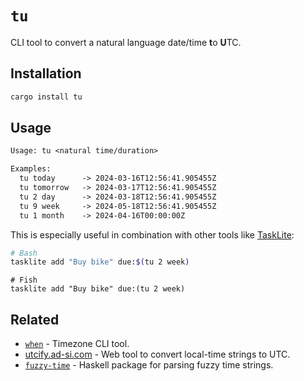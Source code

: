 # `tu`

CLI tool to convert a natural language date/time **t**o **U**TC.


## Installation

```sh
cargo install tu
```


## Usage

```txt
Usage: tu <natural time/duration>

Examples:
  tu today      -> 2024-03-16T12:56:41.905455Z
  tu tomorrow   -> 2024-03-17T12:56:41.905455Z
  tu 2 day      -> 2024-03-18T12:56:41.905455Z
  tu 9 week     -> 2024-05-18T12:56:41.905455Z
  tu 1 month    -> 2024-04-16T00:00:00Z
```

This is especially useful in combination with other tools like [TaskLite]:

```bash
# Bash
tasklite add "Buy bike" due:$(tu 2 week)
```

```fish
# Fish
tasklite add "Buy bike" due:(tu 2 week)
```

[TaskLite]: https://tasklite.org


## Related

- [`when`] - Timezone CLI tool.
- [utcify.ad-si.com] - Web tool to convert local-time strings to UTC.
- [`fuzzy-time`] - Haskell package for parsing fuzzy time strings.

[`when`]: https://github.com/mitsuhiko/when
[utcify.ad-si.com]: https://utcify.ad-si.com
[`fuzzy-time`]: https://github.com/NorfairKing/fuzzy-time
